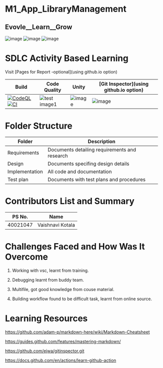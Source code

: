 
# M1_App_LibraryManagement
## Evovle__Learn__Grow
![image](https://media4.giphy.com/media/Lpiwh5iQPDeaTuWJ2Z/200w.webp?cid=ecf05e47hge958fvr6vesi7r666omlph0p2q4fer3vl7xbb2&rid=200w.webp&ct=g) ![image](https://user-images.githubusercontent.com/94115776/143295986-80073049-78e5-4397-8446-7f583df76ca1.png)
 ![image](https://media4.giphy.com/media/3o7btNral2UJ3Fcb7i/giphy.gif?cid=790b7611b7df4cfb8ab2bc4518d8f4737f5a5816beac9dae&rid=giphy.gif&ct=g)

# SDLC Activity Based Learning
Visit [Pages for Report -optional](using github.io option)

|Build|Code Quality|	Unity|	[Git Inspector](using github.io option)|
|------|-----------|------|----------------------------------------|
|[![CodeQL](https://github.com/cschlosser/doxdocgen/actions/workflows/codeql-analysis.yml/badge.svg)](https://github.com/cschlosser/doxdocgen/actions/workflows/codeql-analysis.yml)[![CI](https://github.com/cschlosser/doxdocgen/actions/workflows/ci.yml/badge.svg)](https://github.com/cschlosser/doxdocgen/actions/workflows/ci.yml)|![test image1](https://img.shields.io/badge/Code%20Quality-A-green)|![image](https://img.shields.io/badge/Unity%20test--unity-passing-green)|![image](https://img.shields.io/badge/contribution%20check--Git%20Inspector-passing-green)|


# Folder Structure
|Folder	|Description|
|-------|------------|
|Requirements	|Documents detailing requirements and research|
|Design	|Documents specifing design details|
|Implementation	|All code and documentation|
|Test plan|	Documents with test plans and procedures|
# Contributors List and Summary
|PS No.|Name|
|------|-----|
|40021047|Vaishnavi Kotala|
# Challenges Faced and How Was It Overcome

 1. Working with vsc, learnt from training.
 
 2. Debugging learnt from buddy team.
 
 3. Multifile, got good knowledge from couse material.
 
 4. Building workflow found to be difficult task, learnt from online source.

# Learning Resources
 https://github.com/adam-p/markdown-here/wiki/Markdown-Cheatsheet
 
 https://guides.github.com/features/mastering-markdown/
 
 https://github.com/ejwa/gitinspector.git
 
 https://docs.github.com/en/actions/learn-github-action
 
 
